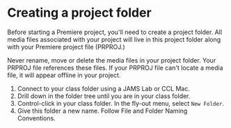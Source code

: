 # Creating a project folder

Before starting a Premiere project, you'll need to create a project folder. All media files associated with your project will live in this project folder along with your Premiere project file \(PRPROJ.\)

Never rename, move or delete the media files in your project folder. Your PRPROJ file references these files. If your PRPROJ file can't locate a media file, it will appear offline in your project.

1. Connect to your class folder using a JAMS Lab or CCL Mac.
2. Drill down in the folder tree until you are in your class folder.
3. Control-click in your class folder. In the fly-out menu, select `New Folder`.
4. Give this folder a new name. Follow File and Folder Naming Conventions.

